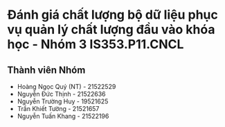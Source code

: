# Đánh giá chất lượng bộ dữ liệu phục vụ quản lý chất lượng đầu vào khóa học - Nhóm 3 IS353.P11.CNCL   
## **Thành viên Nhóm**
- Hoàng Ngọc Quý (NT) - 21522529
- Nguyễn Đức Thịnh - 21522636
- Nguyễn Trường Huy - 19521625
- Trần Khiết Tường - 21521657
- Nguyễn Tuấn Khang - 21522196












